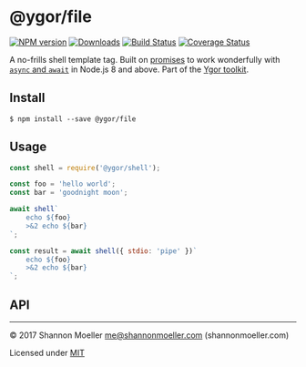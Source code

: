 # @ygor/file

[![NPM version][npm-img]][npm-url] [![Downloads][downloads-img]][npm-url] [![Build Status][travis-img]][travis-url] [![Coverage Status][coveralls-img]][coveralls-url]

A no-frills shell template tag. Built on [promises](https://developer.mozilla.org/en-US/docs/Web/JavaScript/Guide/Using_promises) to work wonderfully with [`async` and `await`](https://developer.mozilla.org/en-US/docs/Web/JavaScript/Reference/Statements/async_function) in Node.js 8 and above. Part of the [Ygor toolkit](https://github.com/shannonmoeller/ygor#readme).

## Install

```console
$ npm install --save @ygor/file
```

## Usage

```js
const shell = require('@ygor/shell');

const foo = 'hello world';
const bar = 'goodnight moon';

await shell`
    echo ${foo}
    >&2 echo ${bar}
`;

const result = await shell({ stdio: 'pipe' })`
    echo ${foo}
    >&2 echo ${bar}
`;
```

## API

----

© 2017 Shannon Moeller <me@shannonmoeller.com> (shannonmoeller.com)

Licensed under [MIT](http://shannonmoeller.com/mit.txt)

[coveralls-img]: http://img.shields.io/coveralls/shannonmoeller/ygor/master.svg?style=flat-square
[coveralls-url]: https://coveralls.io/r/shannonmoeller/ygor
[downloads-img]: http://img.shields.io/npm/dm/@ygor/shell.svg?style=flat-square
[npm-img]:       http://img.shields.io/npm/v/@ygor/shell.svg?style=flat-square
[npm-url]:       https://npmjs.org/package/@ygor/shell
[travis-img]:    http://img.shields.io/travis/shannonmoeller/ygor/master.svg?style=flat-square
[travis-url]:    https://travis-ci.org/shannonmoeller/ygor
